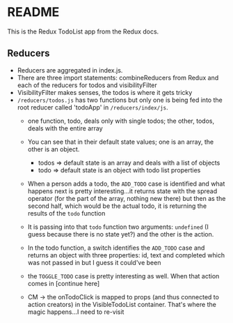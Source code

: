 # README

This is the Redux TodoList app from the Redux docs.

## Reducers
- Reducers are aggregated in index.js.
- There are three import statements: combineReducers from Redux and each of the reducers
for todos and visibilityFilter
- VisibilityFilter makes senses, the todos is where it gets tricky
- `/reducers/todos.js` has two functions but only one is being fed into the root reducer called
'todoApp' in `/reducers/index/js`.
  - one function, todo, deals only with single todos; the other, todos, deals with the entire array
  - You can see that in their default state values; one is an array, the other is an object.  
    - todos =>  default state is an array and deals with a list of objects
    - todo => default state is an object with todo list properties
  - When a person adds a todo, the `ADD_TODO` case is identified and what happens next is pretty
  interesting...it returns state with the spread operator (for the part of the array, nothing
  new there) but then as the second half, which would be the actual todo, it is returning the 
  results of the `todo` function
  - It is passing into that `todo` function two arguments: `undefined` (I guess because there is
  no state yet?) and the other is the action.
  - In the todo function, a switch identifies the `ADD_TODO` case and returns an object with three
  properties: id, text and completed which was not passed in but I guess it could've been
  - the `TOGGLE_TODO` case is pretty interesting as well.  When that action comes in [continue here]

  - CM -> the onTodoClick is mapped to props (and thus connected to action creators) in the VisibleTodoList
  container.  That's where the magic happens...I need to re-visit